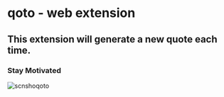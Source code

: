 # qoto - web extension
## This extension will generate a new quote each time.
### Stay Motivated
![scnshoqoto](https://user-images.githubusercontent.com/75023861/169686770-110d5072-9c0a-402c-8601-423694c4e488.png)
